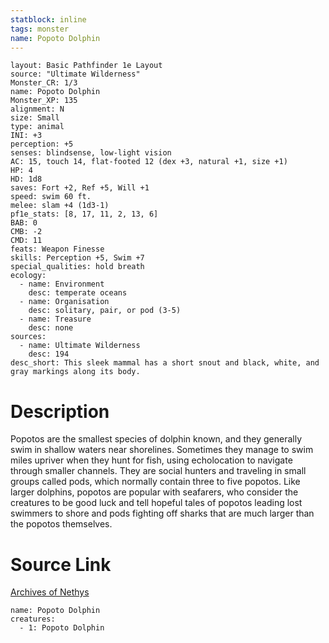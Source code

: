 ```yaml
---
statblock: inline
tags: monster
name: Popoto Dolphin
---
```

```statblock
layout: Basic Pathfinder 1e Layout
source: "Ultimate Wilderness"
Monster_CR: 1/3
name: Popoto Dolphin
Monster_XP: 135
alignment: N
size: Small
type: animal
INI: +3
perception: +5
senses: blindsense, low-light vision
AC: 15, touch 14, flat-footed 12 (dex +3, natural +1, size +1)
HP: 4
HD: 1d8
saves: Fort +2, Ref +5, Will +1
speed: swim 60 ft.
melee: slam +4 (1d3-1)
pf1e_stats: [8, 17, 11, 2, 13, 6]
BAB: 0
CMB: -2
CMD: 11
feats: Weapon Finesse
skills: Perception +5, Swim +7
special_qualities: hold breath
ecology:
  - name: Environment
    desc: temperate oceans
  - name: Organisation
    desc: solitary, pair, or pod (3-5)
  - name: Treasure
    desc: none
sources:
  - name: Ultimate Wilderness
    desc: 194
desc_short: This sleek mammal has a short snout and black, white, and gray markings along its body.
```
# Description
Popotos are the smallest species of dolphin known, and they generally swim in shallow waters near shorelines. Sometimes they manage to swim miles upriver when they hunt for fish, using echolocation to navigate through smaller channels. They are social hunters and traveling in small groups called pods, which normally contain three to five popotos. Like larger dolphins, popotos are popular with seafarers, who consider the creatures to be good luck and tell hopeful tales of popotos leading lost swimmers to shore and pods fighting off sharks that are much larger than the popotos themselves.
# Source Link
[Archives of Nethys](https://aonprd.com/MonsterDisplay.aspx?ItemName=Popoto%20Dolphin)
```encounter-table
name: Popoto Dolphin
creatures:
  - 1: Popoto Dolphin
```
